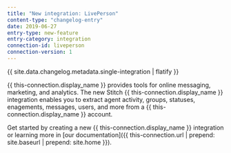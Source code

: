 ```yaml
---
title: "New integration: LivePerson"
content-type: "changelog-entry"
date: 2019-06-27
entry-type: new-feature
entry-category: integration
connection-id: liveperson
connection-version: 1
---
```

{{ site.data.changelog.metadata.single-integration | flatify }}

{{ this-connection.display_name }} provides tools for online messaging, marketing, and analytics. The new Stitch {{ this-connection.display_name }} integration enables you to extract agent activity, groups, statuses, enagements, messages, users, and more from a {{ this-connection.display_name }} account.

Get started by creating a new {{ this-connection.display_name }} integration or learning more in [our documentation]({{ this-connection.url | prepend: site.baseurl | prepend: site.home }}).